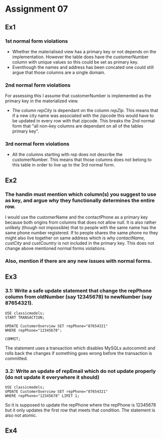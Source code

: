 # Assignment 07

## Ex1

### 1st normal form violations
* Whether the materialised view has a primary key or not depends on the implementation. However the table does have the customerNumber column with unique values so this could be set as primary key.
* Eventhough the names and address has been concated one could still argue that those columns are a single domain.

### 2nd normal form violations
For assessing this I assume that customerNumber is implemented as the primary key in the materialized view.
* The column *repCity* is dependant on the column *repZip*. This means that if a new city name was associated with the zipcode this would have to be updated in every row with that zipcode. This breaks the 2nd normal form that "all non-key columns are dependant on all of the tables primary key".

### 3rd normal form violations
* All the columns starting with *rep* does not describe the customerNumber. This means that those columns does not belong to this table in order to live up to the 3rd normal form.

## Ex2

### The handin must mention which column(s) you suggest to use as key, and argue why they functionally determines the entire row.
I would use the customerName and the contactPhone as a primary key because both origins from columns that does not allow null. It is also rather unlikely (though not impossible) that to people with the same name has the same phone number registered. If to people shares the same phone no they might also live together on same address which is why *contactName, custCity* and *custCountry* is not included in the primary key. This does not change above mentioned normal forms violations.

### Also, mention if there are any new issues with normal forms.

## Ex3

### 3.1: Write a safe update statement that change the repPhone column from oldNumber (say 12345678) to newNumber (say 87654321).

    USE classicmodels;
    START TRANSACTION;

    UPDATE CustomerOverview SET repPhone="87654321"
    WHERE repPhone="12345678";

    COMMIT;

The statement uses a transaction which disables MySQLs autocommit and rolls back the changes if something goes wrong before the transaction is committed.

### 3.2: Write an update of repEmail which do not update properly (do not update it everywhere it should)

    USE classicmodels;
    UPDATE CustomerOverview SET repPhone="87654321"
    WHERE repPhone="12345678" LIMIT 1;

So it is supposed to update the repPhone where the repPhone is 12345678 but it only updates the first row that meets that condition. The statement is also not atomic.

## Ex4
